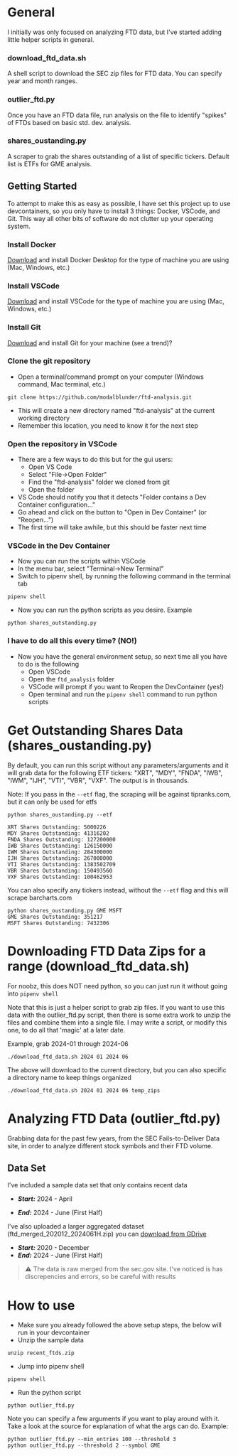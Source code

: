 # General
I initially was only focused on analyzing FTD data, but I've started adding little helper scripts in general.

### download_ftd_data.sh
A shell script to download the SEC zip files for FTD data. You can specify year and month ranges.

### outlier_ftd.py
Once you have an FTD data file, run analysis on the file to identify "spikes" of FTDs based on basic std. dev. analysis.

### shares_oustanding.py
A scraper to grab the shares outstanding of a list of specific tickers. Default list is ETFs for GME analysis.

## Getting Started
To attempt to make this as easy as possible, I have set this project up to use devcontainers, so you only have to install 3 things: Docker, VSCode, and Git. This way all other bits of software do not clutter up your operating system.

### Install Docker
[Download](https://www.docker.com/products/docker-desktop/) and install Docker Desktop for the type of machine you are using (Mac, Windows, etc.)

### Install VSCode
[Download](https://code.visualstudio.com/download) and install VSCode for the type of machine you are using (Mac, Windows, etc.)

### Install Git
[Download](https://git-scm.com/downloads) and install Git for your machine (see a trend)?

### Clone the git repository
- Open a terminal/command prompt on your computer (Windows command, Mac terminal, etc.)
```
git clone https://github.com/modalblunder/ftd-analysis.git
```
- This will create a new directory named "ftd-analysis" at the current working directory
- Remember this location, you need to know it for the next step

### Open the repository in VSCode
- There are a few ways to do this but for the gui users:
    - Open VS Code
    - Select "File->Open Folder"
    - Find the "ftd-analysis" folder we cloned from git
    - Open the folder
- VS Code should notify you that it detects "Folder contains a Dev Container configuration..."
- Go ahead and click on the button to "Open in Dev Container" (or "Reopen...")
- The first time will take awhile, but this should be faster next time

### VSCode in the Dev Container
- Now you can run the scripts within VSCode
- In the menu bar, select "Terminal->New Terminal"
- Switch to pipenv shell, by running the following command in the terminal tab
```
pipenv shell
```
- Now you can run the python scripts as you desire. Example
```
python shares_outstanding.py
```

### I have to do all this every time? (NO!)
- Now you have the general environment setup, so next time all you have to do is the following
    - Open VSCode
    - Open the `ftd_analysis` folder
    - VSCode will prompt if you want to Reopen the DevContainer (yes!)
    - Open terminal and run the `pipenv shell` command to run python scripts

# Get Outstanding Shares Data (shares_oustanding.py)
By default, you can run this script without any parameters/arguments and it will grab data for the following ETF tickers: "XRT", "MDY", "FNDA", "IWB", "IWM", "IJH", "VTI", "VBR", "VXF". The output is in thousands.

Note: If you pass in the `--etf` flag, the scraping will be against tipranks.com, but it can only be used for etfs

```
python shares_oustanding.py --etf

XRT Shares Outstanding: 5000226
MDY Shares Outstanding: 41316202
FNDA Shares Outstanding: 127200000
IWB Shares Outstanding: 126150000
IWM Shares Outstanding: 284300000
IJH Shares Outstanding: 267000000
VTI Shares Outstanding: 1383502709
VBR Shares Outstanding: 150493560
VXF Shares Outstanding: 100462953
```

You can also specify any tickers instead, without the `--etf` flag and this will scrape barcharts.com
```
python shares_oustanding.py GME MSFT
GME Shares Outstanding: 351217
MSFT Shares Outstanding: 7432306
```

# Downloading FTD Data Zips for a range (download_ftd_data.sh)
For noobz, this does NOT need python, so you can just run it without going into `pipenv shell`

Note that this is just a helper script to grab zip files. If you want to use this data with the outlier_ftd.py script, then there is some extra work to unzip the files and combine them into a single file. I may write a script, or modify this one, to do all that 'magic' at a later date.

Example, grab 2024-01 through 2024-06
```
./download_ftd_data.sh 2024 01 2024 06
```

The above will download to the current directory, but you can also specific a directory name to keep things organized
```
./download_ftd_data.sh 2024 01 2024 06 temp_zips
```

# Analyzing FTD Data (outlier_ftd.py)
Grabbing data for the past few years, from the SEC Fails-to-Deliver Data site, in order to analyze different stock symbols and their FTD volume.

## Data Set
I've included a sample data set that only contains recent data
- ***Start:*** 2024 - April

- ***End:*** 2024 - June (First Half)

I've also uploaded a larger aggregated dataset (ftd_merged_202012_2024061H.zip) you can [download from GDrive](https://drive.google.com/file/d/10360LRny4McciW89de708ce3_dv0YyEJ/view?usp=sharing)
- ***Start:*** 2020 - December
- ***End:*** 2024 - June (First Half)

> :warning: The data is raw merged from the sec.gov site. I've noticed is has discrepencies and errors, so be careful with results

# How to use
- Make sure you already followed the above setup steps, the below will run in your devcontainer
- Unzip the sample data
```
unzip recent_ftds.zip
```
- Jump into pipenv shell
```
pipenv shell
```
- Run the python script
```
python outlier_ftd.py
```

Note you can specify a few arguments if you want to play around with it. Take a look at the source for explanation of what the args can do. Example:
```
python outlier_ftd.py --min_entries 100 --threshold 3
python outlier_ftd.py --threshold 2 --symbol GME
```
